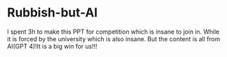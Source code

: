 # Rubbish-but-AI
I spent 3h to make this PPT for competition which is insane to join in. While it is forced by the university which is also insane.
But the content is all from AI(GPT 4)!It is a big win for us!!!

